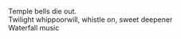 Temple bells die out.    
Twilight whippoorwill, whistle on, sweet deepener    
Waterfall music    

